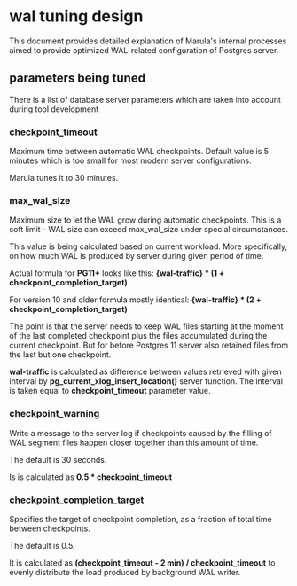 # wal tuning design

This document provides detailed explanation of Marula's internal processes aimed to provide optimized WAL-related
configuration of Postgres server.

## parameters being tuned

There is a list of database server parameters which are taken into account during tool development



### checkpoint_timeout

Maximum time between automatic WAL checkpoints.
Default value is 5 minutes which is too small for most modern server configurations.

Marula tunes it to 30 minutes.



### max_wal_size

Maximum size to let the WAL grow during automatic checkpoints.
This is a soft limit - WAL size can exceed max_wal_size under special circumstances.

This value is being calculated based on current workload.
More specifically, on how much WAL is produced by server during given period of time.

Actual formula for **PG11+** looks like this:
    **{wal-traffic} * (1 + checkpoint_completion_target)**

For version 10 and older formula mostly identical:
    **{wal-traffic} * (2 + checkpoint_completion_target)**

The point is that the server needs to keep WAL files starting at the moment of the last completed checkpoint plus the files accumulated during the current checkpoint. But for before Postgres 11 server also retained files from the last but one checkpoint.

**wal-traffic** is calculated as difference between values retrieved with given interval by **pg_current_xlog_insert_location()** server function. The interval is taken equal to **checkpoint_timeout** parameter value.



### checkpoint_warning

Write a message to the server log if checkpoints caused by the filling of WAL segment files happen closer together than this amount of time.

The default is 30 seconds.

Is is calculated as **0.5 * checkpoint_timeout**



### checkpoint_completion_target

Specifies the target of checkpoint completion, as a fraction of total time between checkpoints.

The default is 0.5.

It is calculated as **(checkpoint_timeout - 2 min) / checkpoint_timeout** to evenly distribute the load produced by background WAL writer.